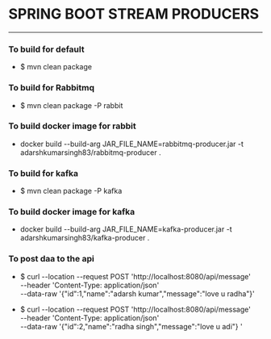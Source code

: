 # SPRING BOOT STREAM PRODUCERS 

----

### To build for default
* $ mvn clean package


### To build for Rabbitmq
* $ mvn clean package -P rabbit
### To build docker image for rabbit
* docker build --build-arg JAR_FILE_NAME=rabbitmq-producer.jar -t adarshkumarsingh83/rabbitmq-producer .

### To build for kafka
* $ mvn clean package -P kafka
### To build docker image for kafka
* docker build --build-arg JAR_FILE_NAME=kafka-producer.jar -t adarshkumarsingh83/kafka-producer .

### To post daa to the api 
* $ curl --location --request POST 'http://localhost:8080/api/message' \
--header 'Content-Type: application/json' \
--data-raw '{"id":1,"name":"adarsh kumar","message":"love u radha"}'

* $ curl --location --request POST 'http://localhost:8080/api/message' \
--header 'Content-Type: application/json' \
--data-raw '{"id":2,"name":"radha singh","message":"love u adi"} '